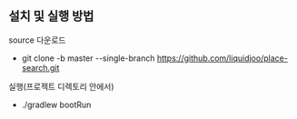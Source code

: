설치 및 실행 방법
--
source 다운로드  
- git clone -b master --single-branch https://github.com/liquidjoo/place-search.git

실행(프로젝트 디렉토리 안에서)  
 - ./gradlew bootRun
